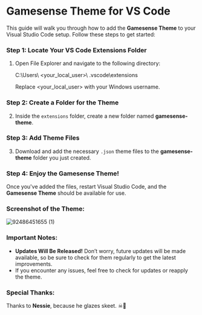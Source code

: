 # Gamesense Theme for VS Code

This guide will walk you through how to add the **Gamesense Theme** to your Visual Studio Code setup. Follow these steps to get started:

### Step 1: Locate Your VS Code Extensions Folder

1. Open File Explorer and navigate to the following directory:

   C:\Users\ <your_local_user>\ .vscode\extensions

   Replace <your_local_user> with your Windows username.

### Step 2: Create a Folder for the Theme

2. Inside the `extensions` folder, create a new folder named **gamesense-theme**.

### Step 3: Add Theme Files

3. Download and add the necessary `.json` theme files to the **gamesense-theme** folder you just created.

### Step 4: Enjoy the Gamesense Theme!

Once you've added the files, restart Visual Studio Code, and the **Gamesense Theme** should be available for use.

### Screenshot of the Theme:

![92486451655 (1)](https://github.com/user-attachments/assets/8ffe8364-c422-4838-a43d-57a24ebbdf49)

### **Important Notes:**
- **Updates Will Be Released!** Don’t worry, future updates will be made available, so be sure to check for them regularly to get the latest improvements.
- If you encounter any issues, feel free to check for updates or reapply the theme.

### Special Thanks:
Thanks to **Nessie**, because he glazes skeet. ☠🙏
